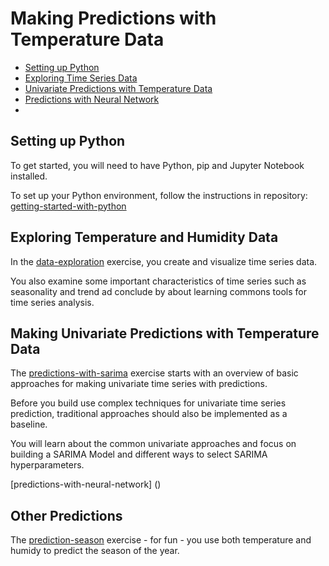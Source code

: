 # Making Predictions with Temperature Data
- [Setting up Python](#setting-up-python)
- [Exploring Time Series Data](#exploring-time-series-data)
- [Univariate Predictions with Temperature Data](#making-predictions-with-temperature-data)
- [Predictions with Neural Network](#predictions-with-neural-network)
- 


## Setting up Python

To get started, you will need to have Python, pip and  Jupyter Notebook installed.

To set up your Python environment, follow the instructions in repository: [getting-started-with-python](https://github.com/pyladieshamburg/getting-started-with-python/blob/master/README.md)


## Exploring Temperature and Humidity Data

In the [data-exploration](https://github.com/pyladieshamburg/getting-started-raspberry-pi/blob/master/analysis/data-exploration.ipynb) exercise, you create and visualize time series data.
 
You also examine some important characteristics of time series such as seasonality and trend  ad conclude by about learning commons tools for time series analysis.
 
## Making Univariate Predictions with Temperature Data

The [predictions-with-sarima](https://github.com/pyladieshamburg/getting-started-raspberry-pi/blob/master/analysis/prediction-times-series-data.ipynb) exercise starts with an overview of basic approaches for making univariate time series with predictions.

Before you build use complex techniques for univariate time series prediction, traditional approaches should also be implemented as a baseline.

You will learn about the common univariate approaches and focus on building a SARIMA Model and different ways to select SARIMA hyperparameters.

[predictions-with-neural-network] ()

## Other Predictions

The [prediction-season](https://github.com/pyladieshamburg/getting-started-raspberry-pi/blob/master/analysis/predict-season.ipynb) exercise - for fun - you use both temperature and humidy to predict the season of the year.
